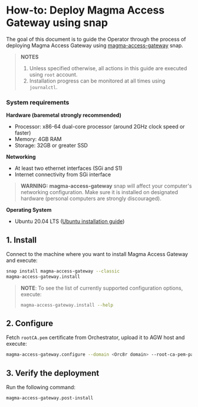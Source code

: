 # How-to: Deploy Magma Access Gateway using snap

The goal of this document is to guide the Operator through the process of deploying 
Magma Access Gateway using [magma-access-gateway](https://snapcraft.io/magma-access-gateway) snap.

> **NOTES**<br>
> 1. Unless specified otherwise, all actions in this guide are executed using `root` account.<br>
> 2. Installation progress can be monitored at all times using `journalctl`.

### System requirements

**Hardware (baremetal strongly recommended)**

- Processor: x86-64 dual-core processor (around 2GHz clock speed or faster)
- Memory: 4GB RAM
- Storage: 32GB or greater SSD

**Networking**

- At least two ethernet interfaces (SGi and S1)
- Internet connectivity from SGi interface

> **WARNING:** **magma-access-gateway** snap will affect your computer's networking configuration. 
> Make sure it is installed on designated hardware (personal computers are strongly discouraged).

**Operating System**

- Ubuntu 20.04 LTS
  ([Ubuntu installation guide](https://help.ubuntu.com/lts/installation-guide/amd64/index.html))

## 1. Install

Connect to the machine where you want to install Magma Access Gateway and execute:

```bash
snap install magma-access-gateway --classic
magma-access-gateway.install
```

> **NOTE**: To see the list of currently supported configuration options, execute:
> ```bash
> magma-access-gateway.install --help
> ```

## 2. Configure

Fetch `rootCA.pem` certificate from Orchestrator, upload it to AGW host and execute:

```bash
magma-access-gateway.configure --domain <Orc8r domain> --root-ca-pem-path <path to Root CA PEM>
```

## 3. Verify the deployment

Run the following command:

```bash
magma-access-gateway.post-install
```
